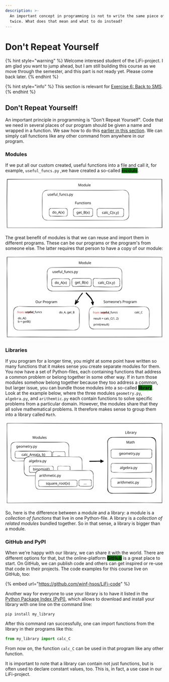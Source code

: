 ```yaml
---
description: >-
  An important concept in programming is not to write the same piece of code
  twice. What does that mean and what to do instead?
---
```


# Don't Repeat Yourself

{% hint style="warning" %}
Welcome interesed student of the LiFi-project. I am glad you want to jump ahead, but I am still building this course as we move through the semester, and this part is not ready yet. Please come back later.
{% endhint %}

{% hint style="info" %}
This section is relevant for [Exercise 6: Back to SMS](https://github.com/winf-hsos/lifi-exercises/raw/main/exercises/06\_exercise\_back\_to\_sms.pdf).
{% endhint %}

## Don't Repeat Yourself!

An important principle in programming is "Don't Repeat Yourself". Code that we need in several places of our program should be given a name and wrapped in a function. We saw how to do this [earlier in this section](do-not-repeat-yourself.md#5.-functions). We can simply call functions like any other command from anywhere in our program.&#x20;

### Modules

If we put all our custom created, useful functions into a file and call it, for example, `useful_funcs.py` ,we have created a so-called <mark style="background-color:green;">**module**</mark>.

<img src="../../.gitbook/assets/file.excalidraw (2) (2).svg" alt="A module is a collection of useful functions in a Python-file." class="gitbook-drawing">

The great benefit of modules is that we can reuse and import them in different programs. These can be our programs or the program's from someone else. The latter requires that person to have a copy of our module:

<img src="../../.gitbook/assets/file.excalidraw (3) (2) (1).svg" alt="A module can be imported by another program." class="gitbook-drawing">

### Libraries

If you program for a longer time, you might at some point have written so many functions that it makes sense you create separate modules for them. You now have a set of Python-files, each containing functions that address a common problem or belong together in some other way. If in turn those modules somehow belong together because they too address a common, but larger issue, you can bundle those modules into a so-called <mark style="background-color:green;">**library**</mark>. Look at the example below, where the three modules `geometry.py`, `algebra.py`, and `arithemtic.py` each contain functions to solve specific problems from a particular domain. However, the modules share that they all solve mathematical problems. It therefore makes sense to group them into a library called `Math`.

<img src="../../.gitbook/assets/file.excalidraw (1) (2).svg" alt="A library is a collection of related modules." class="gitbook-drawing">

So, here is the difference between a module and a library: a module is a _collection of functions_ that live in one Python-file. A library is a _collection of related modules_ bundled together. So in that sense, a library is bigger than a module.

### GitHub and PyPI

When we're happy with our library, we can share it with the world. There are different options for that, but the online-platform <mark style="background-color:green;">**GitHub**</mark> is a great place to start. On GitHub, we can publish code and others can get inspired or re-use that code in their projects. The code examples for this course live on GitHub, too:

{% embed url="https://github.com/winf-hsos/LiFi-code" %}

Another way for everyone to use your library is to have it listed in the [Python Package Index (PyPI)](https://pypi.org/), which allows to download and install your library with one line on the command line:

```
pip install my_library
```

After this command ran successfully, one can import functions from the library in their programs like this:

```python
from my_library import calc_C
```

From now on, the function `calc_C` can be used in that program like any other function.

It is important to note that a library can contain not just functions, but is often used to declare constant values, too. This is, in fact, a use case in our LiFi-project.
